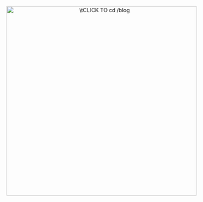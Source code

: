 <!--

[![Hits](https://hits.seeyoufarm.com/api/count/incr/badge.svg?url=https%3A%2F%2Fgithub.com/ukunV](https://hits.seeyoufarm.com) 
[![Repos Badge](https://badges.pufler.dev/repos/ukunV)](https://badges.pufler.dev)
[![Github Badge](http://img.shields.io/badge/-github-black?style=flat-square&logo=github&logoColor=white&link=https:https://github.com/ukunV/)](https://github.com/ukunV/)

![Lines of code](https://img.shields.io/badge/From%20Hello%20World%20I%27ve%20Written-3.9%20million%20lines%20of%20code-blue)
-->

<!--  -->

<p align="center">
  <a href="https://ukunv.tistory.com/">
    <img target="_blank" alt="\tCLICK TO cd /blog" width="500">
  </a>
</p>

<!--START_SECTION:waka-->

<!--END_SECTION:waka-->


<!--
**ukunV/ukunV** is a ✨ _special_ ✨ repository because its `README.md` (this file) appears on your GitHub profile.

Here are some ideas to get you started:

- 🔭 I’m currently working on ...
- 🌱 I’m currently learning ...
- 👯 I’m looking to collaborate on ...
- 🤔 I’m looking for help with ...
- 💬 Ask me about ...
- 📫 How to reach me: ...
- 😄 Pronouns: ...
- ⚡ Fun fact: ...
-->
